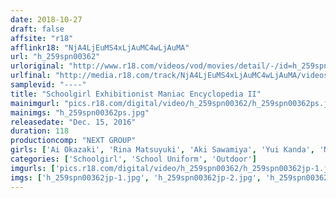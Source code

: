 ```yaml
---
date: 2018-10-27
draft: false
affsite: "r18"
afflinkr18: "NjA4LjEuMS4xLjAuMC4wLjAuMA"
url: "h_259spn00362"
urloriginal: "http://www.r18.com/videos/vod/movies/detail/-/id=h_259spn00362"
urlfinal: "http://media.r18.com/track/NjA4LjEuMS4xLjAuMC4wLjAuMA/videos/vod/movies/detail/-/id=h_259spn00362"
samplevid: "----"
title: "Schoolgirl Exhibitionist Maniac Encyclopedia II"
mainimgurl: "pics.r18.com/digital/video/h_259spn00362/h_259spn00362ps.jpg"
mainimgs: "h_259spn00362ps.jpg"
releasedate: "Dec. 15, 2016"
duration: 118
productioncomp: "NEXT GROUP"
girls: ['Ai Okazaki', 'Rina Matsuyuki', 'Aki Sawamiya', 'Yui Kanda', 'Nana Mizuno', 'Aya Natsuki']
categories: ['Schoolgirl', 'School Uniform', 'Outdoor']
imgurls: ['pics.r18.com/digital/video/h_259spn00362/h_259spn00362jp-1.jpg', 'pics.r18.com/digital/video/h_259spn00362/h_259spn00362jp-2.jpg', 'pics.r18.com/digital/video/h_259spn00362/h_259spn00362jp-3.jpg', 'pics.r18.com/digital/video/h_259spn00362/h_259spn00362jp-4.jpg', 'pics.r18.com/digital/video/h_259spn00362/h_259spn00362jp-5.jpg', 'pics.r18.com/digital/video/h_259spn00362/h_259spn00362jp-6.jpg', 'pics.r18.com/digital/video/h_259spn00362/h_259spn00362jp-7.jpg', 'pics.r18.com/digital/video/h_259spn00362/h_259spn00362jp-8.jpg', 'pics.r18.com/digital/video/h_259spn00362/h_259spn00362jp-9.jpg', 'pics.r18.com/digital/video/h_259spn00362/h_259spn00362jp-10.jpg', 'pics.r18.com/digital/video/h_259spn00362/h_259spn00362jp-11.jpg', 'pics.r18.com/digital/video/h_259spn00362/h_259spn00362jp-12.jpg', 'pics.r18.com/digital/video/h_259spn00362/h_259spn00362jp-13.jpg', 'pics.r18.com/digital/video/h_259spn00362/h_259spn00362jp-14.jpg', 'pics.r18.com/digital/video/h_259spn00362/h_259spn00362jp-15.jpg', 'pics.r18.com/digital/video/h_259spn00362/h_259spn00362jp-16.jpg', 'pics.r18.com/digital/video/h_259spn00362/h_259spn00362jp-17.jpg', 'pics.r18.com/digital/video/h_259spn00362/h_259spn00362jp-18.jpg', 'pics.r18.com/digital/video/h_259spn00362/h_259spn00362jp-19.jpg', 'pics.r18.com/digital/video/h_259spn00362/h_259spn00362jp-20.jpg']
imgs: ['h_259spn00362jp-1.jpg', 'h_259spn00362jp-2.jpg', 'h_259spn00362jp-3.jpg', 'h_259spn00362jp-4.jpg', 'h_259spn00362jp-5.jpg', 'h_259spn00362jp-6.jpg', 'h_259spn00362jp-7.jpg', 'h_259spn00362jp-8.jpg', 'h_259spn00362jp-9.jpg', 'h_259spn00362jp-10.jpg', 'h_259spn00362jp-11.jpg', 'h_259spn00362jp-12.jpg', 'h_259spn00362jp-13.jpg', 'h_259spn00362jp-14.jpg', 'h_259spn00362jp-15.jpg', 'h_259spn00362jp-16.jpg', 'h_259spn00362jp-17.jpg', 'h_259spn00362jp-18.jpg', 'h_259spn00362jp-19.jpg', 'h_259spn00362jp-20.jpg']
---
```

